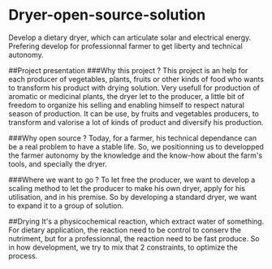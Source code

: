 # Dryer-open-source-solution
Develop a dietary dryer, which can articulate solar and electrical energy. Prefering develop for professionnal farmer to get liberty and technical autonomy.

##Project presentation
###Why this project ?
This project is an help for each producer of vegetables, plants, fruits or other kinds of food who wants to transform his product with drying solution.
Very usefull for production of aromatic or medicinal plants, the dryer let to the producer, a little bit of freedom to organize his selling and enabling himself to respect natural season of production.
It can be use, by fruits and vegetables producers, to transform and valorise a lot of kinds of product and diversify his production.

###Why open source ?
Today, for a farmer, his technical dependance can be a real problem to have a stable life. So, we positionning us to developped the farmer autonomy by the knowledge and the know-how about the farm's tools, and specially the dryer.

###Where we want to go ?
To let free the producer, we want to develop a scaling method to let the producer to make his own dryer, apply for his utilisation, and in his premise. So by developing a standard dryer, we want to expand it to a group of solution.

##Drying 
It's a physicochemical reaction, which extract water of something. For dietary application, the reaction need to be control to conserv the nutriment, but for a professionnal, the reaction need to be fast produce. So in how development, we try to mix that 2 constraints, to optimize the process.
